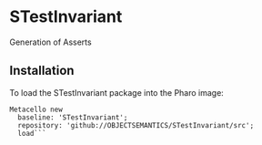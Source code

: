 # STestInvariant
Generation of Asserts

## Installation 
To load the STestInvariant package into the Pharo image:

```Smalltalk
Metacello new 
  baseline: 'STestInvariant'; 
  repository: 'github://OBJECTSEMANTICS/STestInvariant/src'; 
  load```
